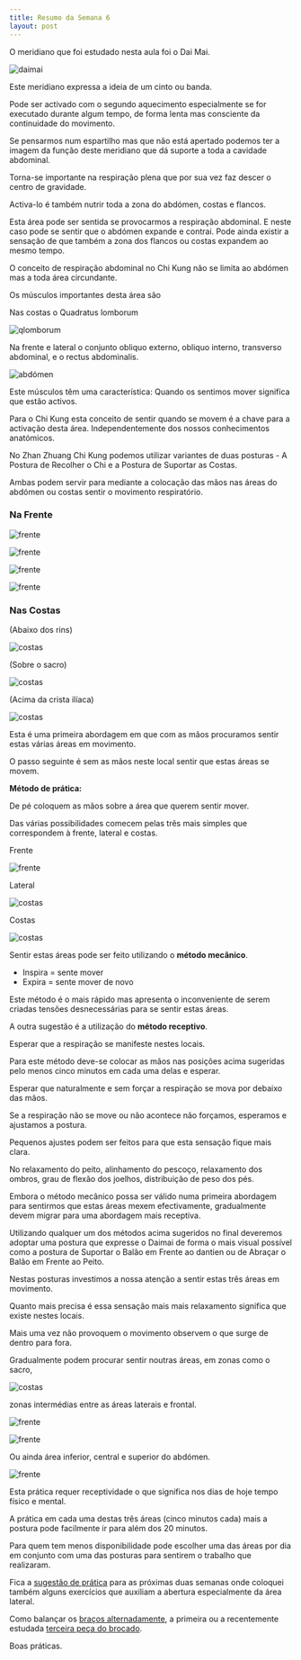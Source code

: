 ```yaml
---
title: Resumo da Semana 6
layout: post
---
```

O meridiano que foi estudado nesta aula foi o Dai Mai.

![daimai](https://s3-eu-west-1.amazonaws.com/ckdojo-habits/HaMar2014/avancadas/daimai.jpg)

Este meridiano expressa a ideia de um cinto ou banda.

Pode ser activado com o segundo aquecimento especialmente se for executado durante algum tempo, de forma lenta mas consciente da continuidade do movimento. 

Se pensarmos num espartilho mas que não está apertado podemos ter a imagem da função deste meridiano que dá suporte a toda a cavidade abdominal.

Torna-se importante na respiração plena que por sua vez faz descer o centro de gravidade.

Activa-lo é também nutrir toda a zona do abdómen, costas e flancos.

Esta área pode ser sentida se provocarmos a respiração abdominal. E neste caso pode se sentir que o abdómen expande e contrai. Pode ainda existir a sensação de que também a zona dos flancos ou costas expandem ao mesmo tempo. 

O conceito de respiração abdominal no Chi Kung não se limita ao abdómen mas a toda área circundante. 

Os músculos importantes desta área são

Nas costas o Quadratus lomborum

![qlomborum](https://upload.wikimedia.org/wikipedia/commons/8/8d/Quadratuslumborum.png)

Na frente e lateral o conjunto obliquo externo, obliquo interno, transverso abdominal, e o rectus abdominalis.

![abdómen](https://upload.wikimedia.org/wikipedia/commons/3/32/Illu_trunk_muscles.jpg)

Este músculos têm uma característica: Quando os sentimos mover significa que estão activos. 

Para o Chi Kung esta conceito de sentir quando se movem é a chave para a activação desta área. Independentemente dos nossos conhecimentos anatómicos.

No Zhan Zhuang Chi Kung podemos utilizar variantes de duas posturas - A Postura de Recolher o Chi e a Postura de Suportar as Costas. 

Ambas podem servir para mediante a colocação das mãos nas áreas do abdómen ou costas sentir o movimento respiratório.

### Na Frente 

![frente](https://s3-eu-west-1.amazonaws.com/ckdojo-habits/HaMar2014/avancadas/frente1.jpg)

![frente](https://s3-eu-west-1.amazonaws.com/ckdojo-habits/HaMar2014/avancadas/frente2.jpg)

![frente](https://s3-eu-west-1.amazonaws.com/ckdojo-habits/HaMar2014/avancadas/frente4.jpg)

![frente](https://s3-eu-west-1.amazonaws.com/ckdojo-habits/HaMar2014/avancadas/frente3.jpg)

### Nas Costas

(Abaixo dos rins)

![costas](https://s3-eu-west-1.amazonaws.com/ckdojo-habits/HaMar2014/avancadas/costas4.jpg)

(Sobre o sacro)

![costas](https://s3-eu-west-1.amazonaws.com/ckdojo-habits/HaMar2014/avancadas/costas1.jpg)

(Acima da crista ilíaca)

![costas](https://s3-eu-west-1.amazonaws.com/ckdojo-habits/HaMar2014/avancadas/costas2.jpg)

Esta é uma primeira abordagem em que com as mãos procuramos sentir estas várias áreas em movimento. 

O passo seguinte é sem as mãos neste local sentir que estas áreas se movem. 

**Método de prática:**

De pé coloquem as mãos sobre a área que querem sentir mover. 

Das várias possibilidades comecem pelas três mais simples que correspondem à frente, lateral e costas.

Frente

![frente](https://s3-eu-west-1.amazonaws.com/ckdojo-habits/HaMar2014/avancadas/frente1.jpg)

Lateral

![costas](https://s3-eu-west-1.amazonaws.com/ckdojo-habits/HaMar2014/avancadas/costas2.jpg)

Costas

![costas](https://s3-eu-west-1.amazonaws.com/ckdojo-habits/HaMar2014/avancadas/costas4.jpg)

Sentir estas áreas pode ser feito utilizando o **método mecânico**.

+ Inspira = sente mover 
+ Expira = sente mover de novo

Este método é o mais rápido mas apresenta o inconveniente de serem criadas tensões desnecessárias para se sentir estas áreas. 

A outra sugestão é a utilização do **método receptivo**.

Esperar que a respiração se manifeste nestes locais. 

Para este método deve-se colocar as mãos nas posições acima sugeridas pelo menos cinco minutos em cada uma delas e esperar.

Esperar que naturalmente e sem forçar a respiração se mova por debaixo das mãos.

Se a respiração não se move ou não acontece não forçamos, esperamos e ajustamos a postura. 

Pequenos ajustes podem ser feitos para que esta sensação fique mais clara.

No relaxamento do peito, alinhamento do pescoço, relaxamento dos ombros, grau de flexão dos joelhos, distribuição de peso dos pés. 

Embora o método mecânico possa ser válido numa primeira abordagem para sentirmos que estas áreas mexem efectivamente, gradualmente devem migrar para uma abordagem mais receptiva. 

Utilizando qualquer um dos métodos acima sugeridos no final deveremos adoptar uma postura que expresse o Daimai de forma o mais visual possível como a postura de Suportar o Balão em Frente ao dantien ou de Abraçar o Balão em Frente ao Peito. 

Nestas posturas investimos a nossa atenção a sentir estas três áreas em movimento.

Quanto mais precisa é essa sensação mais mais relaxamento significa que existe nestes locais. 

Mais uma vez não provoquem o movimento observem o que surge de dentro para fora.

Gradualmente podem procurar sentir noutras áreas, em zonas como o sacro, 

![costas](https://s3-eu-west-1.amazonaws.com/ckdojo-habits/HaMar2014/avancadas/costas1.jpg)

zonas intermédias entre as áreas laterais e frontal.

![frente](https://s3-eu-west-1.amazonaws.com/ckdojo-habits/HaMar2014/avancadas/frente2.jpg)

![frente](https://s3-eu-west-1.amazonaws.com/ckdojo-habits/HaMar2014/avancadas/frente4.jpg)

Ou ainda área inferior, central e superior do abdómen. 

![frente](https://s3-eu-west-1.amazonaws.com/ckdojo-habits/HaMar2014/avancadas/frente3.jpg)

Esta prática requer receptividade o que significa nos dias de hoje tempo físico e mental.

A prática em cada uma destas três áreas (cinco minutos cada) mais a postura pode facilmente ir para além dos 20 minutos. 

Para quem tem menos disponibilidade pode escolher uma das áreas por dia em conjunto com uma das posturas para sentirem o trabalho que realizaram. 

Fica a [sugestão de prática](https://s3-eu-west-1.amazonaws.com/ckdojo-habits/HaMar2014/avancadas/asemana6-8.pdf) para as próximas duas semanas onde coloquei também alguns exercícios que auxiliam a abertura especialmente da área lateral.

Como balançar os [braços alternadamente](https://s3-eu-west-1.amazonaws.com/ck-language/balancar-alter.mp4), a primeira ou a recentemente estudada [terceira peça do brocado](https://s3-eu-west-1.amazonaws.com/ck-language/bdj3-2.mp4).  

Boas práticas. 
